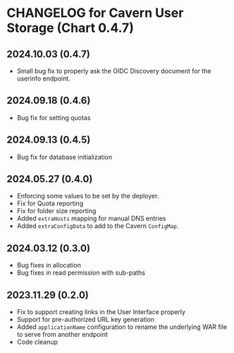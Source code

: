 # CHANGELOG for Cavern User Storage (Chart 0.4.7)

## 2024.10.03 (0.4.7)
- Small bug fix to properly ask the OIDC Discovery document for the userinfo endpoint.

## 2024.09.18 (0.4.6)
- Bug fix for setting quotas

## 2024.09.13 (0.4.5)
- Bug fix for database initialization

## 2024.05.27 (0.4.0)
- Enforcing some values to be set by the deployer.
- Fix for Quota reporting
- Fix for folder size reporting
- Added `extraHosts` mapping for manual DNS entries
- Added `extraConfigData` to add to the Cavern `ConfigMap`.

## 2024.03.12 (0.3.0)
- Bug fixes in allocation
- Bug fixes in read permission with sub-paths

## 2023.11.29 (0.2.0)
- Fix to support creating links in the User Interface properly
- Support for pre-authorized URL key generation
- Added `applicationName` configuration to rename the underlying WAR file to serve from another endpoint
- Code cleanup
